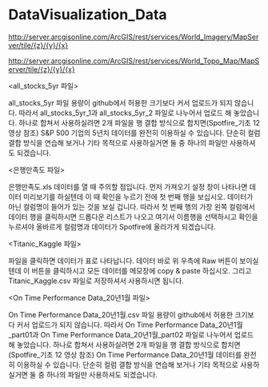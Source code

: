 # DataVisualization_Data

<Example URLs of TMS Layer>

http://server.arcgisonline.com/ArcGIS/rest/services/World_Imagery/MapServer/tile/{z}/{y}/{x}

http://server.arcgisonline.com/ArcGIS/rest/services/World_Topo_Map/MapServer/tile/{z}/{y}/{x}

<all_stocks_5yr 파일>

all_stocks_5yr 파일 용량이 github에서 허용한 크기보다 커서 업로드가 되지 않습니다. 따라서 all_stocks_5yr_1과 all_stocks_5yr_2 파일로 나누어서 업로드 해 놓았습니다. 
하나로 합쳐서 사용하실려면 2개 파일을 행 결합 방식으로 합치면(Spotfire_기초 12 영상 참조) S&P 500 기업의 5년치 데이터를 완전히 이용하실 수 있습니다.
단순히 컬럼 결합 방식을 연습해 보거나 기타 목적으로 사용하실거면 둘 중 하나의 파일만 사용하셔도 되겠습니다. 

<은행만족도 파일>

은행만족도.xls 데이터를 열 때 주의할 점입니다. 먼저 가져오기 설정 창이 나타나면 데이터 미리보기를 하실텐데 이 때 확인을 누르기 전에 첫 번째 행을 보십시오. 데이터가 아닌 컬럼명이 들어가 있는 것을 보실 겁니다. 따라서 첫 번째 행의 가장 왼쪽 컬럼에서 데이터 행을 클릭하시면 드롭다운 리스트가 나오고 여기서 이름행을 선택하시고 확인을 누르셔야 올바르게 컬럼명과 데이터가 Spotfire에 올라가게 되겠습니다. 

<Titanic_Kaggle 파일>

파일을 클릭하면 데이터가 표로 나타납니다. 데이터 바로 위 우측에 Raw 버튼이 보이실텐데 이 버튼을 클릭하시고 모든 데이터를 메모장에 copy & paste 하십시오. 그리고 Titanic_Kaggle.csv 파일로 저장하셔서 사용하시면 됩니다.

<On Time Performance Data_20년1월 파일>

On Time Performance Data_20년1월.csv 파일 용량이 github에서 허용한 크기보다 커서 업로드가 되지 않습니다. 
따라서 On Time Performance Data_20년1월_part01과 On Time Performance Data_20년1월_part02 파일로 나누어서 업로드 해 놓았습니다. 
하나로 합쳐서 사용하실려면 2개 파일을 행 결합 방식으로 합치면(Spotfire_기초 12 영상 참조) On Time Performance Data_20년1월 데이터를 완전히 이용하실 수 있습니다. 
단순히 컬럼 결합 방식을 연습해 보거나 기타 목적으로 사용하실거면 둘 중 하나의 파일만 사용하셔도 되겠습니다.
